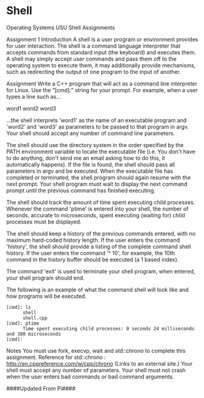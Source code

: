 # Shell
Operating Systems USU Shell Assignments

Assignment 1
Introduction
A shell is a user program or environment provides for user interaction. The shell is a command language interpreter that accepts commands from standard input (the keyboard) and executes them. A shell may simply accept user commands and pass them off to the operating system to execute them, it may additionally provide mechanisms, such as redirecting the output of one program to the input of another.

Assignment
Write a C++ program that will act as a command line interpreter for Linux. Use the “[cmd]:” string for your prompt. For example, when a user types a line such as…

word1 word2 word3

...the shell interprets 'word1' as the name of an executable program and 'word2' and 'word3' as parameters to be passed to that program in argv. Your shell should accept any number of command line parameters.

The shell should use the directory system in the order specified by the PATH environment variable to locate the executable file (i.e. You don't have to do anything, don't send me an email asking how to do this, it automatically happens). If the file is found, the shell should pass all parameters in argv and be executed. When the executable file has completed or terminated, the shell program should again resume with the next prompt. Your shell program must wait to display the next command prompt until the previous command has finished executing.

The shell should track the amount of time spent executing child processes. Whenever the command 'ptime' is entered into your shell, the number of seconds, accurate to microseconds, spent executing (waiting for) child processes must be displayed.

The shell should keep a history of the previous commands entered, with no maximum hard-coded history length. If the user enters the command 'history', the shell should provide a listing of the complete command shell history. If the user enters the command '^ 10', for example, the 10th command in the history buffer should be executed (a 1 based index).

The command 'exit' is used to terminate your shell program, when entered, your shell program should end.

The following is an example of what the command shell will look like and how programs will be executed.

    [cmd]: ls
          shell
          shell.cpp
    [cmd]: ptime
          Time spent executing child processes: 0 seconds 24 milliseconds and 380 microseconds
    [cmd]:
Notes
You must use fork, execvp, wait and std::chrono to complete this assignment.
Reference for std::chrono : http://en.cppreference.com/w/cpp/chrono (Links to an external site.)
Your shell must accept any number of parameters.
Your shell must not crash when the user enters bad commands or bad command arguments.



####Updated From Pi####
